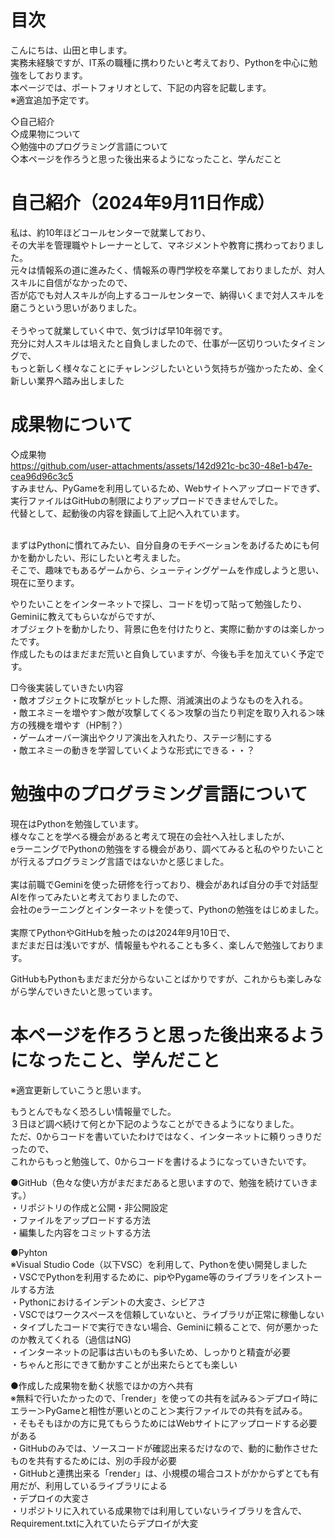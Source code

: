 
# 目次

こんにちは、山田と申します。<br>
実務未経験ですが、IT系の職種に携わりたいと考えており、Pythonを中心に勉強をしております。<br>
本ページでは、ポートフォリオとして、下記の内容を記載します。<br>
※適宜追加予定です。

◇自己紹介<br>
◇成果物について<br>
◇勉強中のプログラミング言語について<br>
◇本ページを作ろうと思った後出来るようになったこと、学んだこと<br>

# 自己紹介（2024年9月11日作成）
私は、約10年ほどコールセンターで就業しており、<br>
その大半を管理職やトレーナーとして、マネジメントや教育に携わっておりました。<br>
元々は情報系の道に進みたく、情報系の専門学校を卒業しておりましたが、対人スキルに自信がなかったので、<br>
否が応でも対人スキルが向上するコールセンターで、納得いくまで対人スキルを磨こうという思いがありました。<br>
<br>
そうやって就業していく中で、気づけば早10年弱です。<br>
充分に対人スキルは培えたと自負しましたので、仕事が一区切りついたタイミングで、<br>
もっと新しく様々なことにチャレンジしたいという気持ちが強かったため、全く新しい業界へ踏み出しました<br>

# 成果物について
 ◇成果物 <br>
https://github.com/user-attachments/assets/142d921c-bc30-48e1-b47e-cea96d96c3c5
 <br>
すみません、PyGameを利用しているため、Webサイトへアップロードできず、実行ファイルはGitHubの制限によりアップロードできませんでした。<br>
代替として、起動後の内容を録画して上記へ入れています。<br>
<br>

まずはPythonに慣れてみたい、自分自身のモチベーションをあげるためにも何かを動かしたい、形にしたいと考えました。<br>
そこで、趣味でもあるゲームから、シューティングゲームを作成しようと思い、現在に至ります。<br>

やりたいことをインターネットで探し、コードを切って貼って勉強したり、Geminiに教えてもらいながらですが、<br>
オブジェクトを動かしたり、背景に色を付けたりと、実際に動かすのは楽しかったです。<br>
作成したものはまだまだ荒いと自負していますが、今後も手を加えていく予定です。<br>

□今後実装していきたい内容<br>
・敵オブジェクトに攻撃がヒットした際、消滅演出のようなものを入れる。<br>
・敵エネミーを増やす＞敵が攻撃してくる＞攻撃の当たり判定を取り入れる＞味方の残機を増やす（HP制？）<br>
・ゲームオーバー演出やクリア演出を入れたり、ステージ制にする<br>
・敵エネミーの動きを学習していくような形式にできる・・？<br>

# 勉強中のプログラミング言語について

現在はPythonを勉強しています。<br>
様々なことを学べる機会があると考えて現在の会社へ入社しましたが、<br>
eラーニングでPythonの勉強をする機会があり、調べてみると私のやりたいことが行えるプログラミング言語ではないかと感じました。<br>
<br>
実は前職でGeminiを使った研修を行っており、機会があれば自分の手で対話型AIを作ってみたいと考えておりましたので、<br>
会社のeラーニングとインターネットを使って、Pythonの勉強をはじめました。<br>
<br>
実際てPythonやGitHubを触ったのは2024年9月10日で、<br>
まだまだ日は浅いですが、情報量もやれることも多く、楽しんで勉強しております。<br>

GitHubもPythonもまだまだ分からないことばかりですが、これからも楽しみながら学んでいきたいと思っています。<br>

# 本ページを作ろうと思った後出来るようになったこと、学んだこと
※適宜更新していこうと思います。<br>

もうとんでもなく恐ろしい情報量でした。<br>
３日ほど調べ続けて何とか下記のようなことができるようになりました。<br>
ただ、0からコードを書いていたわけではなく、インターネットに頼りっきりだったので、<br>
これからもっと勉強して、0からコードを書けるようになっていきたいです。<br>

●GitHub（色々な使い方がまだまだあると思いますので、勉強を続けていきます。）<br>
・リポジトリの作成と公開・非公開設定<br>
・ファイルをアップロードする方法<br>
・編集した内容をコミットする方法<br>

●Pyhton<br>
※Visual Studio Code（以下VSC）を利用して、Pythonを使い開発しました<br>
・VSCでPythonを利用するために、pipやPygame等のライブラリをインストールする方法<br>
・Pythonにおけるインデントの大変さ、シビアさ<br>
・VSCではワークスペースを信頼していないと、ライブラリが正常に稼働しない<br>
・タイプしたコードで実行できない場合、Geminiに頼ることで、何が悪かったのか教えてくれる（過信はNG)<br>
・インターネットの記事は古いものも多いため、しっかりと精査が必要<br>
・ちゃんと形にできて動かすことが出来たらとても楽しい<br>

●作成した成果物を動く状態でほかの方へ共有<br>
※無料で行いたかったので、「render」を使っての共有を試みる＞デプロイ時にエラー＞PyGameと相性が悪いとのこと＞実行ファイルでの共有を試みる。<br>
・そもそもほかの方に見てもらうためにはWebサイトにアップロードする必要がある<br>
・GitHubのみでは、ソースコードが確認出来るだけなので、動的に動作させたものを共有するためには、別の手段が必要<br>
・GitHubと連携出来る「render」は、小規模の場合コストがかからずとても有用だが、利用しているライブラリによる<br>
・デプロイの大変さ<br>
・リポジトリに入れている成果物では利用していないライブラリを含んで、Requirement.txtに入れていたらデプロイが大変<br>



